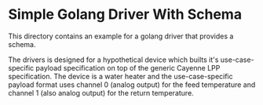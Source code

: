 # Simple Golang Driver With Schema

This directory contains an example for a golang driver that provides a schema.

The drivers is designed for a hypothetical device which builts it's use-case-specific
payload specification on top of the generic Cayenne LPP specification.
The device is a water heater and the use-case-specific payload format
uses channel 0 (analog output) for the feed temperature and
channel 1 (also analog output) for the return temperature.
